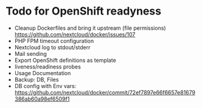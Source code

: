 # Todo for OpenShift readyness

* Cleanup Dockerfiles and bring it upstream (file permissions) https://github.com/nextcloud/docker/issues/107
* PHP FPM timeout configuration
* Nextcloud log to stdout/stderr
* Mail sending
* Export OpenShift definitions as template
* liveness/readiness probes
* Usage Documentation
* Backup: DB, Files
* DB config with Env vars: https://github.com/nextcloud/docker/commit/72ef7897e66f6657e81679386ab60a98ef6509f1
